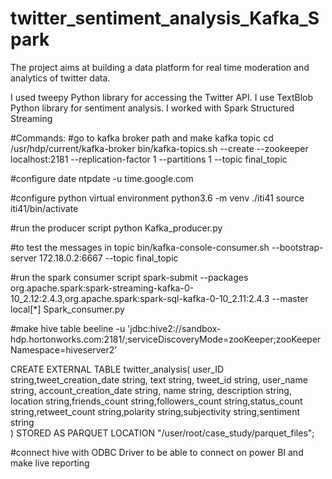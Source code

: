 # twitter_sentiment_analysis_Kafka_Spark
The project aims at building a data platform for real time moderation and analytics of twitter data.

I used tweepy Python library for accessing the Twitter API.
I use TextBlob Python library for sentiment analysis.
I worked with Spark Structured Streaming

#Commands:
#go to kafka broker path and make kafka topic
cd /usr/hdp/current/kafka-broker
bin/kafka-topics.sh --create --zookeeper localhost:2181 --replication-factor 1 --partitions 1 --topic final_topic

#configure date
ntpdate -u time.google.com

#configure python virtual environment
python3.6 -m venv ./iti41
source iti41/bin/activate

#run the producer script
python Kafka_producer.py

#to test the messages in topic 
bin/kafka-console-consumer.sh --bootstrap-server 172.18.0.2:6667 --topic final_topic

#run the spark consumer script
spark-submit --packages  org.apache.spark:spark-streaming-kafka-0-10_2.12:2.4.3,org.apache.spark:spark-sql-kafka-0-10_2.11:2.4.3 --master local[*] Spark_consumer.py

#make hive table 
beeline -u 'jdbc:hive2://sandbox-hdp.hortonworks.com:2181/;serviceDiscoveryMode=zooKeeper;zooKeeperNamespace=hiveserver2'

CREATE EXTERNAL TABLE twitter_analysis(
user_ID string,tweet_creation_date string, text string, tweet_id string, user_name string,
account_creation_date string, name string, description string, location string,friends_count string,followers_count string,status_count string,retweet_count string,polarity string,subjectivity string,sentiment string                  
)
STORED AS PARQUET
LOCATION "/user/root/case_study/parquet_files";

#connect hive with ODBC Driver to be able to connect on power BI and make live reporting 
